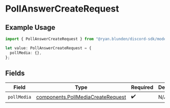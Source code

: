 # PollAnswerCreateRequest

## Example Usage

```typescript
import { PollAnswerCreateRequest } from "@ryan.blunden/discord-sdk/models/components";

let value: PollAnswerCreateRequest = {
  pollMedia: {},
};
```

## Fields

| Field                                                                                  | Type                                                                                   | Required                                                                               | Description                                                                            |
| -------------------------------------------------------------------------------------- | -------------------------------------------------------------------------------------- | -------------------------------------------------------------------------------------- | -------------------------------------------------------------------------------------- |
| `pollMedia`                                                                            | [components.PollMediaCreateRequest](../../models/components/pollmediacreaterequest.md) | :heavy_check_mark:                                                                     | N/A                                                                                    |
